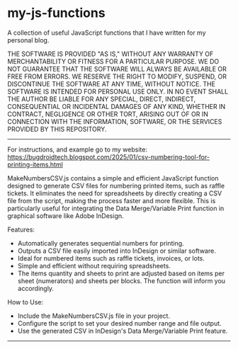 # my-js-functions
A collection of useful JavaScript functions that I have written for my personal blog.

THE SOFTWARE IS PROVIDED "AS IS," WITHOUT ANY WARRANTY OF MERCHANTABILITY OR FITNESS FOR A PARTICULAR PURPOSE. WE DO NOT GUARANTEE THAT THE SOFTWARE WILL ALWAYS BE AVAILABLE OR FREE FROM ERRORS. WE RESERVE THE RIGHT TO MODIFY, SUSPEND, OR DISCONTINUE THE SOFTWARE AT ANY TIME, WITHOUT NOTICE. THE SOFTWARE IS INTENDED FOR PERSONAL USE ONLY. IN NO EVENT SHALL THE AUTHOR BE LIABLE FOR ANY SPECIAL, DIRECT, INDIRECT, CONSEQUENTIAL OR INCIDENTAL DAMAGES OF ANY KIND, WHETHER IN CONTRACT, NEGLIGENCE OR OTHER TORT, ARISING OUT OF OR IN CONNECTION WITH THE INFORMATION, SOFTWARE, OR THE SERVICES PROVIDED BY THIS REPOSITORY.

----------------------------------------------------------------------------------

For instructions, and example go to my website: https://bugdroidtech.blogspot.com/2025/01/csv-numbering-tool-for-printing-items.html

MakeNumbersCSV.js contains a simple and efficient JavaScript function designed to generate CSV files for numbering printed items, such as raffle tickets. It eliminates the need for spreadsheets by directly creating a CSV file from the script, making the process faster and more flexible.
This is particularly useful for integrating the Data Merge/Variable Print function in graphical software like Adobe InDesign.

Features:
- Automatically generates sequential numbers for printing.
- Outputs a CSV file easily imported into InDesign or similar software.
- Ideal for numbered items such as raffle tickets, invoices, or lots.
- Simple and efficient without requiring spreadsheets.
- The items quantity and sheets to print are adjusted based on items per sheet (numerators) and sheets per blocks. The function will inform you accordingly.

How to Use:
- Include the MakeNumbersCSV.js file in your project.
- Configure the script to set your desired number range and file output.
- Use the generated CSV in InDesign's Data Merge/Variable Print feature.

----------------------------------------------------------------------------------
